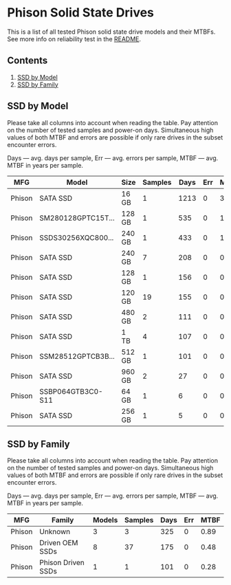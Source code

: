 Phison Solid State Drives
=========================

This is a list of all tested Phison solid state drive models and their MTBFs. See
more info on reliability test in the [README](https://github.com/linuxhw/SMART).

Contents
--------

1. [ SSD by Model  ](#ssd-by-model)
2. [ SSD by Family ](#ssd-by-family)

SSD by Model
------------

Please take all columns into account when reading the table. Pay attention on the
number of tested samples and power-on days. Simultaneous high values of both MTBF
and errors are possible if only rare drives in the subset encounter errors.

Days   — avg. days per sample,
Err    — avg. errors per sample,
MTBF   — avg. MTBF in years per sample.

| MFG       | Model              | Size   | Samples | Days  | Err   | MTBF   |
|-----------|--------------------|--------|---------|-------|-------|--------|
| Phison    | SATA SSD           | 16 GB  | 1       | 1213  | 0     | 3.32   |
| Phison    | SM280128GPTC15T... | 128 GB | 1       | 535   | 0     | 1.47   |
| Phison    | SSDS30256XQC800... | 240 GB | 1       | 433   | 0     | 1.19   |
| Phison    | SATA SSD           | 240 GB | 7       | 208   | 0     | 0.57   |
| Phison    | SATA SSD           | 128 GB | 1       | 156   | 0     | 0.43   |
| Phison    | SATA SSD           | 120 GB | 19      | 155   | 0     | 0.43   |
| Phison    | SATA SSD           | 480 GB | 2       | 111   | 0     | 0.30   |
| Phison    | SATA SSD           | 1 TB   | 4       | 107   | 0     | 0.29   |
| Phison    | SSM28512GPTCB3B... | 512 GB | 1       | 101   | 0     | 0.28   |
| Phison    | SATA SSD           | 960 GB | 2       | 27    | 0     | 0.08   |
| Phison    | SSBP064GTB3C0-S11  | 64 GB  | 1       | 6     | 0     | 0.02   |
| Phison    | SATA SSD           | 256 GB | 1       | 5     | 0     | 0.02   |

SSD by Family
-------------

Please take all columns into account when reading the table. Pay attention on the
number of tested samples and power-on days. Simultaneous high values of both MTBF
and errors are possible if only rare drives in the subset encounter errors.

Days   — avg. days per sample,
Err    — avg. errors per sample,
MTBF   — avg. MTBF in years per sample.

| MFG       | Family                 | Models | Samples | Days  | Err   | MTBF   |
|-----------|------------------------|--------|---------|-------|-------|--------|
| Phison    | Unknown                | 3      | 3       | 325   | 0     | 0.89   |
| Phison    | Driven OEM SSDs        | 8      | 37      | 175   | 0     | 0.48   |
| Phison    | Phison Driven SSDs     | 1      | 1       | 101   | 0     | 0.28   |
